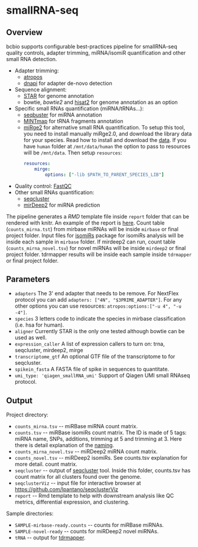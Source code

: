 # smallRNA-seq

## Overview
bcbio supports configurable best-practices pipeline for smallRNA-seq quality controls,
adapter trimming, miRNA/isomiR quantification and other small RNA detection.

* Adapter trimming:
  * [atropos](https://atropos.readthedocs.io/en/latest/guide.html)
  * [dnapi](https://github.com/jnktsj/DNApi) for adapter de-novo detection
* Sequence alignment:
  * [STAR](https://code.google.com/archive/p/rna-star) for genome annotation
  * bowtie, _bowtie2_ and [hisat2](https://daehwankimlab.github.io/hisat2/) for genome annotation as an option
* Specific small RNAs quantification (miRNA/tRNAs...):
  * [seqbuster](https://github.com/lpantano/seqbuster) for miRNA annotation
  * [MINTmap](https://github.com/TJU-CMC-Org/MINTmap) for tRNA fragments annotation
  * [miRge2](https://github.com/mhalushka/miRge) for alternative small RNA quantification. To setup this tool, you need to install manually miRge2.0, and download the library data for your species. Read how to install and download the [data](https://github.com/mhalushka/miRge#download-libraries). If you have `human` folder at `/mnt/data/human` the option to pass to resources will be `/mnt/data`. Then setup `resources`:
    ```yaml
    resources:
        mirge:
            options: ["-lib $PATH_TO_PARENT_SPECIES_LIB"]
    ```
* Quality control: [FastQC](http://www.bioinformatics.babraham.ac.uk/projects/fastqc/)
* Other small RNAs quantification:
  * [seqcluster](https://github.com/lpantano/seqcluster)
  * [mirDeep2](https://www.mdc-berlin.de/content/mirdeep2-documentation) for miRNA prediction

The pipeline generates a _RMD_ template file inside `report` folder that can be rendered with knitr. An example of the report is [here](https://github.com/lpantano/mypubs/blob/master/srnaseq/mirqc/ready_report.md). Count table (`counts_mirna.tst`) from mirbase miRNAs will be inside `mirbase` or final project folder. Input files for [isomiRs](https://github.com/lpantano/isomiRs) package for isomiRs analysis will be inside each sample in `mirbase` folder. If mirdeep2 can run, count table (`counts_mirna_novel.tsv`) for novel miRNAs will be inside `mirdeep2` or final project folder. tdrmapper results will be inside each sample inside `tdrmapper` or final project folder.

## Parameters
* `adapters` The 3' end adapter that needs to be remove. For NextFlex protocol you can add `adapters: ["4N", "$3PRIME_ADAPTER"]`. For any other options you can use resources: `atropos:options:["-u 4", "-u -4"]`.
* `species` 3 letters code to indicate the species in mirbase classification (i.e. hsa for human).
* `aligner` Currently STAR is the only one tested although bowtie can be used as well.
* `expression_caller` A list of expression callers to turn on: trna, seqcluster, mirdeep2, mirge
* `transcriptome_gtf` An optional GTF file of the transcriptome to for seqcluster.
* `spikein_fasta` A FASTA file of spike in sequences to quantitate.
* `umi_type: 'qiagen_smallRNA_umi'` Support of Qiagen UMI small RNAseq protocol.

## Output
Project directory:
* `counts_mirna.tsv` -- miRBase miRNA count matrix.
* `counts.tsv` -- miRBase isomiRs count matrix. The ID is made of 5 tags: miRNA name, SNPs, additions, trimming at 5 and trimming at 3. Here there is detail explanation of the [naming](https://seqcluster.readthedocs.io/mirna_annotation.html).
* `counts_mirna_novel.tsv` -- miRDeep2 miRNA count matrix.
* `counts_novel.tsv` -- miRDeep2 isomiRs. See counts.tsv explanation for more detail. count matrix.
* `seqcluster` -- output of [seqcluster](https://github.com/lpantano/seqcluster) tool. Inside this folder, counts.tsv has count matrix for all clusters found over the genome.
* `seqclusterViz` -- input file for interactive browser at <https://github.com/lpantano/seqclusterViz>
* `report` -- Rmd template to help with downstream analysis like QC metrics, differential expression, and clustering.

Sample directories:
* `SAMPLE-mirbase-ready.counts` -- counts for miRBase miRNAs.
* `SAMPLE-novel-ready` -- counts for miRDeep2 novel miRNAs.
* `tRNA` -- output for [tdrmapper](https://github.com/sararselitsky/tDRmapper).
